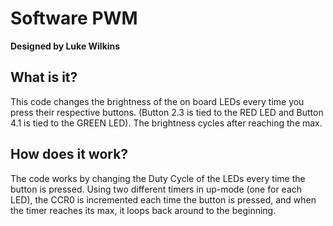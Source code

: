# Software PWM
**Designed by Luke Wilkins**

## What is it?
This code changes the brightness of the on board LEDs every time you
press their respective buttons. (Button 2.3 is tied to the RED LED and
Button 4.1 is tied to the GREEN LED). The brightness cycles after reaching
the max.

## How does it work?
The code works by changing the Duty Cycle of the LEDs every time the button is
pressed. Using two different timers in up-mode (one for each LED), the CCR0 is
incremented each time the button is pressed, and when the timer reaches its max,
it loops back around to the beginning.
